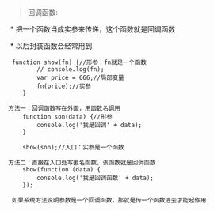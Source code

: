 > 回调函数:

​            \* 把一个函数当成实参来传递，这个函数就是回调函数

​            \* 以后封装函数会经常用到

```
 function show(fn) {//形参：fn就是一个函数
        // console.log(fn);
        var price = 666;//局部变量
        fn(price);//实参
    }

方法一：回调函数写在外面，用函数名调用
    function son(data) {//形参
        console.log('我是回调' + data);
    }

    show(son);//入口：实参是一个函数
 
方法二：直接在入口处写匿名函数，该函数就是回调函数
    show(function (data) {
        console.log('我是回调函数' + data);
    });
    
 如果系统方法说明参数是一个回调函数，那就是传一个函数进去才能起作用
```

